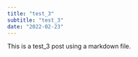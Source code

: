 ```yaml
---
title: "test_3"
subtitle: "test_3"
date: "2022-02-23"
---
```

This is a test_3 post using a markdown file.
